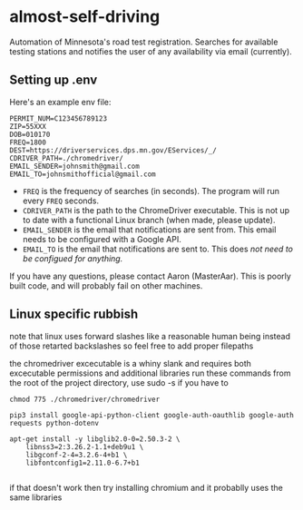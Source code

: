 # almost-self-driving
Automation of Minnesota's road test registration. Searches for available testing stations and notifies the user of any availability via email (currently).
## Setting up .env
Here's an example env file:
```
PERMIT_NUM=C123456789123
ZIP=55XXX
DOB=010170
FREQ=1800
DEST=https://driverservices.dps.mn.gov/EServices/_/
CDRIVER_PATH=./chromedriver/
EMAIL_SENDER=johnsmith@gmail.com
EMAIL_TO=johnsmithofficial@gmail.com
```
- `FREQ` is the frequency of searches (in seconds). The program will run every `FREQ` seconds.
- `CDRIVER_PATH` is the path to the ChromeDriver executable. This is not up to date with a functional Linux branch (when made, please update).
- `EMAIL_SENDER` is the email that notifications are sent from. This email needs to be configured with a Google API.
- `EMAIL_TO` is the email that notifications are sent to. This does *not need to be configued for anything.*

If you have any questions, please contact Aaron (MasterAar). This is poorly built code, and will probably fail on other machines.

## Linux specific rubbish
note that linux uses forward slashes like a reasonable human being instead of those retarted backslashes so feel free to add proper filepaths


the chromedriver excecutable is a whiny slank and requires both excecutable permissions and additional libraries
run these commands from the root of the project directory, use sudo -s if you have to

```
chmod 775 ./chromedriver/chromedriver

pip3 install google-api-python-client google-auth-oauthlib google-auth requests python-dotenv

apt-get install -y libglib2.0-0=2.50.3-2 \
    libnss3=2:3.26.2-1.1+deb9u1 \
    libgconf-2-4=3.2.6-4+b1 \
    libfontconfig1=2.11.0-6.7+b1
    
```
if that doesn't work then try installing chromium and it probablly uses the same libraries
